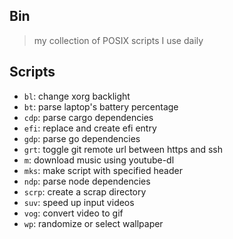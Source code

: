 ## Bin

> my collection of POSIX scripts I use daily

## Scripts

- `bl`: change xorg backlight
- `bt`: parse laptop's battery percentage
- `cdp`: parse cargo dependencies
- `efi`: replace and create efi entry
- `gdp`: parse go dependencies
- `grt`: toggle git remote url between https and ssh
- `m`: download music using youtube-dl
- `mks`: make script with specified header
- `ndp`: parse node dependencies
- `scrp`: create a scrap directory
- `suv`: speed up input videos
- `vog`: convert video to gif
- `wp`: randomize or select wallpaper
